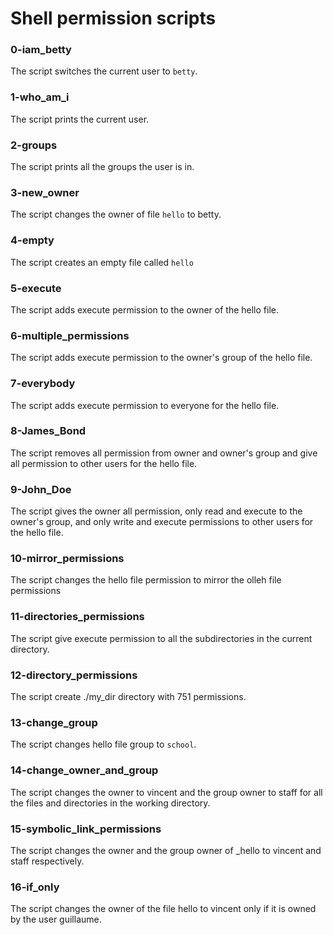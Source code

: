 # Shell permission scripts
### 0-iam_betty
The script switches the current user to `betty`.
### 1-who_am_i
The script prints the current user.
### 2-groups
The script prints all the groups the user is in.
### 3-new_owner
The script changes the owner of file `hello` to betty.
### 4-empty
The script creates an empty file called `hello`
### 5-execute
The script adds execute permission to the owner of the hello file.
### 6-multiple_permissions
The script adds execute permission to the owner's group of the hello file.
### 7-everybody
The script adds execute permission to everyone for the hello file.
### 8-James_Bond
The script removes all permission from owner and owner's group and give all permission to other users for the hello file.
### 9-John_Doe
The script gives the owner all permission, only read and execute to the owner's group, and only write and execute permissions to other users for the hello file.
### 10-mirror_permissions
The script changes the hello file permission to mirror the olleh file permissions
### 11-directories_permissions
The script give execute permission to all the subdirectories in the current directory.
### 12-directory_permissions
The script create ./my_dir directory with 751 permissions.
### 13-change_group
The script changes hello file group to `school`.
### 14-change_owner_and_group
The script changes the owner to vincent and the group owner to staff for all the files and directories in the working directory.
### 15-symbolic_link_permissions
The script changes the owner and the group owner of _hello to vincent and staff respectively.
### 16-if_only
The script changes the owner of the file hello to vincent only if it is owned by the user guillaume.
